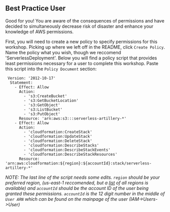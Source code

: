 ## Best Practice User
Good for you! You are aware of the consequences of permissions and have decided to simultaneously decrease risk of disaster and enhance your knowledge of AWS permissions. 

First, you will need to create a new policy to specify permissions for this workshop. Picking up where we left off in the README, click `Create Policy`. 
Name the policy what you wish, though we reccomend 'ServerlessDeployment'. Below you will find a policy script that provides least permissions necessary for a user to complete this workshop. Paste this script into the `Policy Document` section:
```
 Version: '2012-10-17'
  Statement:
    - Effect: Allow
      Action:
        - 's3:CreateBucket'
        - 's3:GetBucketLocation'
        - 's3:GetObject'
        - 's3:ListBucket'
        - 's3:PutObject'
      Resource: 'arn:aws:s3:::serverless-artillery-*'
    - Effect: Allow
      Action:
        - 'cloudformation:CreateStack'
        - 'cloudformation:UpdateStack'
        - 'cloudformation:DeleteStack'
        - 'cloudformation:DescribeStacks'
        - 'cloudformation:DescribeStackEvents'
        - 'cloudformation:DescribeStackResources'
      Resource: 'arn:aws:cloudformation:${region}:${accountId}:stack/serverless-artillery-*'
```
*NOTE: The last line of the script needs some edits. `region` should be your preferred region, (us-east-1 reccomended, but a [list](http://docs.aws.amazon.com/general/latest/gr/rande.html#s3_region) of all regions is available) and `accountId` should be the account ID of the user being granted these permissions. `accountId` is the 12 digit number in the middle of `User ARN` which can be found on the mainpage of the user (IAM->Users->User)*
